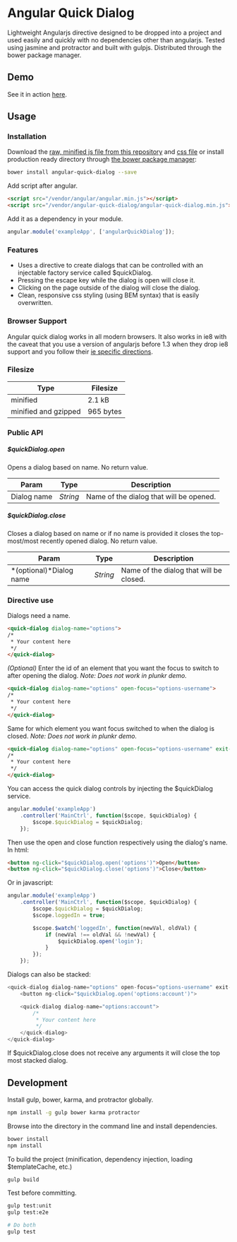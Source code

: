 # Angular Quick Dialog
Lightweight Angularjs directive designed to be dropped into a project and used easily and quickly with no dependencies other than angularjs. Tested using jasmine and protractor and built with gulpjs. Distributed through the bower package manager.

## Demo
See it in action [here](http://embed.plnkr.co/kolkzLjV4tF2JWTcZFjF/preview).

## Usage

### Installation
Download the [raw, minified js file from this repository](https://raw.githubusercontent.com/JavierPDev/angular-quick-dialog/master/dist/angular-quick-dialog.min.js) and [css file](https://raw.githubusercontent.com/JavierPDev/angular-quick-dialog/master/src/angular-quick-dialog.css) or install production ready directory through [the bower package manager](http://bower.io):
```BASH
bower install angular-quick-dialog --save
```

Add script after angular.
```html
<script src="/vendor/angular/angular.min.js"></script>
<script src="/vendor/angular-quick-dialog/angular-quick-dialog.min.js"></script>
```

Add it as a dependency in your module. 
```javascript
angular.module('exampleApp', ['angularQuickDialog']);
```

### Features
* Uses a directive to create dialogs that can be controlled with an injectable factory service called $quickDialog.
* Pressing the escape key while the dialog is open will close it.
* Clicking on the page outside of the dialog will close the dialog.
* Clean, responsive css styling (using BEM syntax) that is easily overwritten.


### Browser Support
Angular quick dialog works in all modern browsers.  It also works in ie8 with the caveat that you use a version of angularjs before 1.3 when they drop ie8 support and you follow their [ie specific directions](https://docs.angularjs.org/guide/ie).


### Filesize
| Type                 | Filesize |
| -------------------- | -------- |
| minified             | 2.1 kB   |
| minified and gzipped | 965 bytes|


### Public API
##### $quickDialog.open
Opens a dialog based on name.  No return value.

| Param       | Type     | Description                             |
| ----------- | -------- | --------------------------------------- |
| Dialog name | *String* | Name of the dialog that will be opened. |


##### $quickDialog.close
Closes a dialog based on name or if no name is provided it closes the top-most/most recently opened dialog.  No return value.

| Param                   | Type     | Description                             |
|------------------------ | -------- | --------------------------------------- |
| *(optional)*Dialog name | *String* | Name of the dialog that will be closed. |


### Directive use
Dialogs need a name.
```html
<quick-dialog dialog-name="options">
/*
 * Your content here
 */
</quick-dialog>
```

_(Optional)_ Enter the id of an element that you want the focus to switch to after opening the dialog.
*Note: Does not work in plunkr demo.*
```html
<quick-dialog dialog-name="options" open-focus="options-username">
/*
 * Your content here
 */
</quick-dialog>
```


Same for which element you want focus switched to when the dialog is closed.
*Note: Does not work in plunkr demo.*
```html
<quick-dialog dialog-name="options" open-focus="options-username" exit-focus="landing-name">
/*
 * Your content here
 */
</quick-dialog>
```

You can access the quick dialog controls by injecting the $quickDialog service.
```javascript
angular.module('exampleApp')
    .controller('MainCtrl', function($scope, $quickDialog) {
        $scope.$quickDialog = $quickDialog;
    });
```

Then use the open and close function respectively using the dialog's name. In html:
```html
<button ng-click="$quickDialog.open('options')">Open</button>
<button ng-click="$quickDialog.close('options')">Close</button>
```

Or in javascript:
```javascript
angular.module('exampleApp')
    .controller('MainCtrl', function($scope, $quickDialog) {
        $scope.$quickDialog = $quickDialog;
        $scope.loggedIn = true;

        $scope.$watch('loggedIn', function(newVal, oldVal) {
            if (newVal !== oldVal && !newVal) {
                $quickDialog.open('login');
            }
        });
    });
```

Dialogs can also be stacked:
```javascript
<quick-dialog dialog-name="options" open-focus="options-username" exit-focus="landing-name">
    <button ng-click="$quickDialog.open('options:account')">

    <quick-dialog dialog-name="options:account">
        /*
         * Your content here
         */
    </quick-dialog>
</quick-dialog>
```

If $quickDialog.close does not receive any arguments it will close the top most stacked dialog.


## Development
Install gulp, bower, karma, and protractor globally.
```BASH
npm install -g gulp bower karma protractor
```

Browse into the directory in the command line and install dependencies.
```BASH
bower install
npm install
```

To build the project (minification, dependency injection, loading $templateCache, etc.)
```BASH
gulp build
```

Test before committing.
```BASH
gulp test:unit
gulp test:e2e

# Do both
gulp test
```

